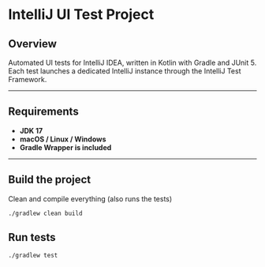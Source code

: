 # IntelliJ UI Test Project

## Overview
Automated UI tests for IntelliJ IDEA, written in Kotlin with Gradle and JUnit 5. Each test launches a dedicated IntelliJ instance through the IntelliJ Test Framework.

---

## Requirements
- **JDK 17**
- **macOS / Linux / Windows**
- **Gradle Wrapper is included**

---

## Build the project

Clean and compile everything (also runs the tests)
```
./gradlew clean build
```

## Run tests
```
./gradlew test
```


